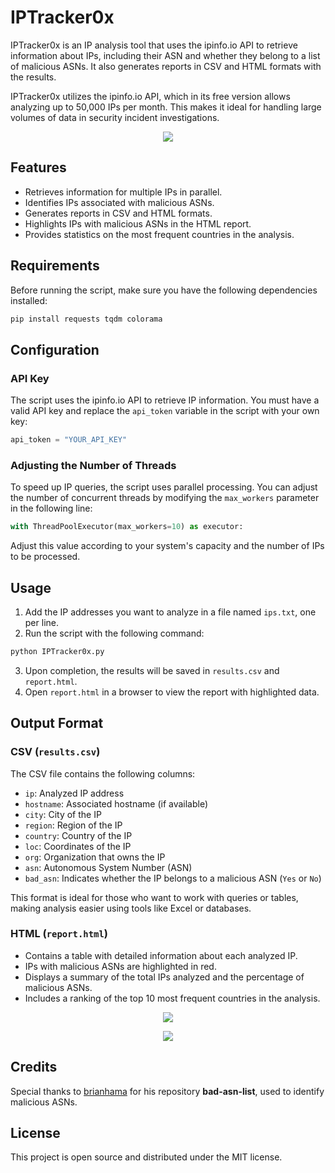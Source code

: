 # IPTracker0x

IPTracker0x is an IP analysis tool that uses the ipinfo.io API to retrieve information about IPs, including their ASN and whether they belong to a list of malicious ASNs. It also generates reports in CSV and HTML formats with the results.

IPTracker0x utilizes the ipinfo.io API, which in its free version allows analyzing up to 50,000 IPs per month. This makes it ideal for handling large volumes of data in security incident investigations.

<p align="center">
<img src=https://imgur.com/FkE9nyD.png">
</p>

## Features

- Retrieves information for multiple IPs in parallel.
- Identifies IPs associated with malicious ASNs.
- Generates reports in CSV and HTML formats.
- Highlights IPs with malicious ASNs in the HTML report.
- Provides statistics on the most frequent countries in the analysis.

## Requirements

Before running the script, make sure you have the following dependencies installed:

```sh
pip install requests tqdm colorama
```

## Configuration

### API Key

The script uses the ipinfo.io API to retrieve IP information. You must have a valid API key and replace the `api_token` variable in the script with your own key:

```python
api_token = "YOUR_API_KEY"
```

### Adjusting the Number of Threads

To speed up IP queries, the script uses parallel processing. You can adjust the number of concurrent threads by modifying the `max_workers` parameter in the following line:

```python
with ThreadPoolExecutor(max_workers=10) as executor:
```

Adjust this value according to your system's capacity and the number of IPs to be processed.

## Usage

1. Add the IP addresses you want to analyze in a file named `ips.txt`, one per line.
2. Run the script with the following command:

```sh
python IPTracker0x.py
```

3. Upon completion, the results will be saved in `results.csv` and `report.html`.
4. Open `report.html` in a browser to view the report with highlighted data.

## Output Format

### CSV (`results.csv`)

The CSV file contains the following columns:

- `ip`: Analyzed IP address
- `hostname`: Associated hostname (if available)
- `city`: City of the IP
- `region`: Region of the IP
- `country`: Country of the IP
- `loc`: Coordinates of the IP
- `org`: Organization that owns the IP
- `asn`: Autonomous System Number (ASN)
- `bad_asn`: Indicates whether the IP belongs to a malicious ASN (`Yes` or `No`)

This format is ideal for those who want to work with queries or tables, making analysis easier using tools like Excel or databases.

### HTML (`report.html`)

- Contains a table with detailed information about each analyzed IP.
- IPs with malicious ASNs are highlighted in red.
- Displays a summary of the total IPs analyzed and the percentage of malicious ASNs.
- Includes a ranking of the top 10 most frequent countries in the analysis.

<p align="center">
<img src=https://imgur.com/xqnps0b.png">
</p>

<p align="center">
<img src=https://imgur.com/Ufcbxe4.png">
</p>

## Credits


Special thanks to [brianhama](https://github.com/brianhama/bad-asn-list) for his repository **bad-asn-list**, used to identify malicious ASNs.

## License

This project is open source and distributed under the MIT license.

